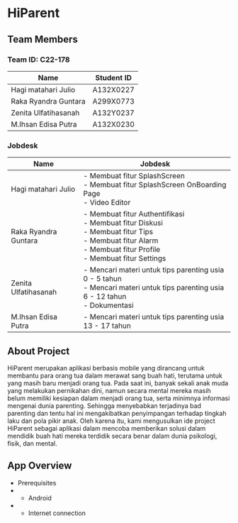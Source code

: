 # **HiParent** <br />

## Team Members <br />

### Team ID: C22-178 <br />

| Name  | Student ID |
| ------------- | ------------- |
| Hagi matahari Julio  | A132X0227  |
| Raka Ryandra Guntara  | A299X0773  |
| Zenita Ulfatihasanah  | A132Y0237  |
| M.Ihsan Edisa Putra  | A132X0230  |

### Jobdesk <br />

| Name  | Jobdesk |
| ------------- | ------------- |
| Hagi matahari Julio  | -  Membuat fitur SplashScreen <br /> - Membuat fitur SplashScreen OnBoarding Page <br /> - Video Editor|
| Raka Ryandra Guntara  | -  Membuat fitur Authentifikasi <br /> -  Membuat fitur Diskusi <br /> -  Membuat fitur Tips <br /> -  Membuat fitur Alarm <br /> -  Membuat fitur Profile <br /> -  Membuat fitur Settings  |
| Zenita Ulfatihasanah  | - Mencari materi untuk tips parenting usia 0 - 5 tahun <br /> -  Mencari materi untuk tips parenting usia 6 - 12 tahun <br /> -  Dokumentasi  |
| M.Ihsan Edisa Putra  | - Mencari materi untuk tips parenting usia 13 - 17 tahun  |

## About Project <br />
HiParent merupakan aplikasi berbasis mobile yang dirancang untuk membantu para orang tua dalam merawat sang buah hati, terutama untuk yang masih baru menjadi orang tua. Pada saat ini, banyak sekali anak muda yang melakukan pernikahan dini, namun secara mental mereka masih belum memiliki kesiapan dalam menjadi orang tua, serta minimnya informasi mengenai dunia parenting. Sehingga menyebabkan terjadinya bad parenting dan tentu hal ini mengakibatkan penyimpangan terhadap tingkah laku dan pola pikir anak. Oleh karena itu, kami mengusulkan ide project HiParent sebagai aplikasi dalam mencoba memberikan solusi dalam mendidik buah hati mereka terdidik secara benar dalam dunia psikologi, fisik, dan mental.

## App Overview <br />
- Prerequisites
- - Android
- - Internet connection



